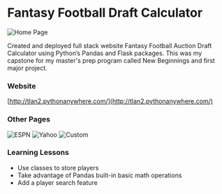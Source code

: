 # Fantasy Football Draft Calculator

![Home Page](https://ik.imagekit.io/tlan2/fantasy_football_calculator/home_Ysd_rU4m6.png)

Created and deployed full stack website Fantasy Football Auction Draft Calculator using Python’s Pandas and Flask packages. This was my capstone for my master's prep program called New Beginnings and first major project.

### Website
[http://tlan2.pythonanywhere.com/](http://tlan2.pythonanywhere.com/)

### Other Pages
![ESPN](https://ik.imagekit.io/tlan2/fantasy_football_calculator/espn_EJ8YP7FYf.png)
![Yahoo](https://ik.imagekit.io/tlan2/fantasy_football_calculator/yahoo_HLKK2J4qq.png)
![Custom](https://ik.imagekit.io/tlan2/fantasy_football_calculator/custom_vviQE66wv.png)

### Learning Lessons
- Use classes to store players
- Take advantage of Pandas built-in basic math operations
- Add a player search feature